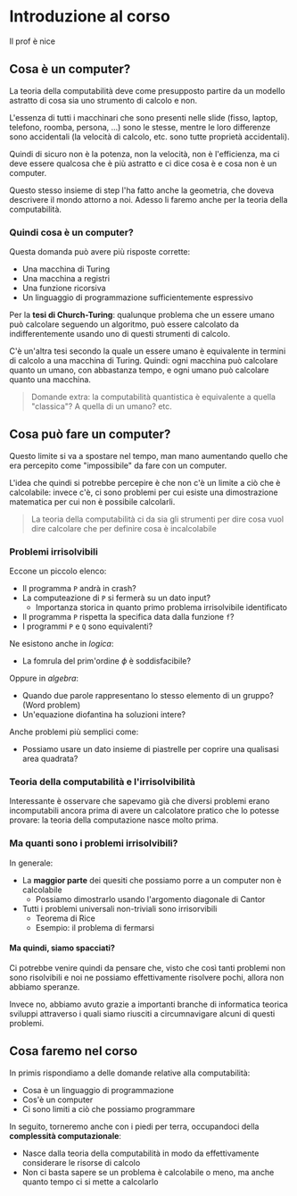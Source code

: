 # Introduzione al corso

Il prof è nice

## Cosa è un computer?

La teoria della computabilità deve come presupposto partire da un modello astratto di cosa sia uno strumento di calcolo e non.

L'essenza di tutti i macchinari che sono presenti nelle slide (fisso, laptop, telefono, roomba, persona, ...) sono le stesse, mentre le loro differenze sono accidentali (la velocità di calcolo, etc. sono tutte proprietà accidentali).

Quindi di sicuro non è la potenza, non la velocità, non è l'efficienza, ma ci deve essere qualcosa che è più astratto e ci dice cosa è e cosa non è un computer.

Questo stesso insieme di step l'ha fatto anche la geometria, che doveva descrivere il mondo attorno a noi. Adesso li faremo anche per la teoria della computabilità.

### Quindi cosa è un computer?

Questa domanda può avere più risposte corrette:
- Una macchina di Turing
- Una macchina a registri
- Una funzione ricorsiva
- Un linguaggio di programmazione sufficientemente espressivo

Per la **tesi di Church-Turing**: qualunque problema che un essere umano può calcolare seguendo un algoritmo, può essere calcolato da indifferentemente usando uno di questi strumenti di calcolo.

C'è un'altra tesi secondo la quale un essere umano è equivalente in termini di calcolo a una macchina di Turing. Quindi: ogni macchina può calcolare quanto un umano, con abbastanza tempo, e ogni umano può calcolare quanto una macchina.

> Domande extra: la computabilità quantistica è equivalente a quella "classica"? A quella di un umano? etc.

## Cosa può fare un computer?

Questo limite si va a spostare nel tempo, man mano aumentando quello che era percepito come "impossibile" da fare con un computer.

L'idea che quindi si potrebbe percepire è che non c'è un limite a ciò che è calcolabile: invece c'è, ci sono problemi per cui esiste una dimostrazione matematica per cui non è possibile calcolarli.

> La teoria della computabilità ci da sia gli strumenti per dire cosa vuol dire calcolare che per definire cosa è incalcolabile

### Problemi irrisolvibili

Eccone un piccolo elenco:
- Il programma `P` andrà in crash?
- La computeazione di `P` si fermerà su un dato input?
  - Importanza storica in quanto primo problema irrisolvibile identificato
- Il programma `P` rispetta la specifica data dalla funzione `f`?
- I programmi `P` e `Q` sono equivalenti?

Ne esistono anche in *logica*:
- La fomrula del prim'ordine $\phi$ è soddisfacibile?

Oppure in *algebra*:
- Quando due parole rappresentano lo stesso elemento di un gruppo? (Word problem)
- Un'equazione diofantina ha soluzioni intere?

Anche problemi più semplici come:
- Possiamo usare un dato insieme di piastrelle per coprire una qualisasi area quadrata?

### Teoria della computabilità e l'irrisolvibilità

Interessante è osservare che sapevamo già che diversi problemi erano incomputabili ancora prima di avere un calcolatore pratico che lo potesse provare: la teoria della computazione nasce molto prima.

### Ma quanti sono i problemi irrisolvibili?

In generale:
- La **maggior parte** dei quesiti che possiamo porre a un computer non è calcolabile
  - Possiamo dimostrarlo usando l'argomento diagonale di Cantor
- Tutti i problemi universali non-triviali sono irrisorvibili
  - Teorema di Rice
  - Esempio: il problema di fermarsi

#### Ma quindi, siamo spacciati?

Ci potrebbe venire quindi da pensare che, visto che così tanti problemi non sono risolvibili e noi ne possiamo effettivamente risolvere pochi, allora non abbiamo speranze.

Invece no, abbiamo avuto grazie a importanti branche di informatica teorica sviluppi attraverso i quali siamo riusciti a circumnavigare alcuni di questi problemi.

## Cosa faremo nel corso

In primis rispondiamo a delle domande relative alla computabilità:
- Cosa è un linguaggio di programmazione
- Cos'è un computer
- Ci sono limiti a ciò che possiamo programmare

In seguito, torneremo anche con i piedi per terra, occupandoci della **complessità computazionale**:
- Nasce dalla teoria della computabilità in modo da effettivamente considerare le risorse di calcolo
- Non ci basta sapere se un problema è calcolabile o meno, ma anche quanto tempo ci si mette a calcolarlo